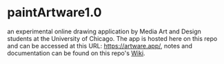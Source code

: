 # paintArtware1.0

an experimental online drawing application by Media Art and Design students at the University of Chicago. The app is hosted here on this repo and can be accessed at this URL: https://artware.app/, notes and documentation can be found on this repo's [Wiki](https://github.com/net-art-uchicago/paintArtware1.0/wiki).
